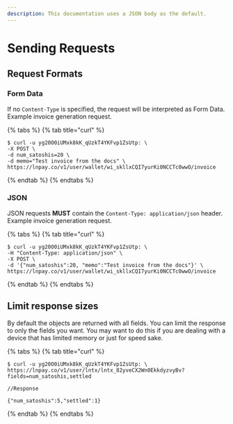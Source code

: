 ```yaml
---
description: This documentation uses a JSON body as the default.
---
```


# Sending Requests

## Request Formats

### Form Data

If no `Content-Type` is specified, the request will be interpreted as Form Data. Example invoice generation request.

{% tabs %}
{% tab title="curl" %}
```text
$ curl -u yg20O0iUMxk8kK_qUzkT4YKFvp1ZsUtp: \
-X POST \
-d num_satoshis=20 \
-d memo="Test invoice from the docs" \
https://lnpay.co/v1/user/wallet/wi_skllxCQI7yurKi0NCCTc0wwO/invoice
```
{% endtab %}
{% endtabs %}

### JSON

JSON requests **MUST** contain the `Content-Type: application/json` header. Example invoice generation request. 

{% tabs %}
{% tab title="curl" %}
```text
$ curl -u yg20O0iUMxk8kK_qUzkT4YKFvp1ZsUtp: \
-H "Content-Type: application/json" \
-X POST \
-d '{"num_satoshis":20, "memo":"Test invoice from the docs"}' \
https://lnpay.co/v1/user/wallet/wi_skllxCQI7yurKi0NCCTc0wwO/invoice
```
{% endtab %}
{% endtabs %}

## Limit response sizes

By default the objects are returned with all fields. You can limit the response to only the fields you want. You may want to do this if you are dealing with a device that has limited memory or just for speed sake.

{% tabs %}
{% tab title="curl" %}
```text
$ curl -u yg20O0iUMxk8kK_qUzkT4YKFvp1ZsUtp: \
https://lnpay.co/v1/user/lntx/lntx_82yveCX2Wn0EkkdyzvyBv?fields=num_satoshis,settled

//Response

{"num_satoshis":5,"settled":1}
```
{% endtab %}
{% endtabs %}

